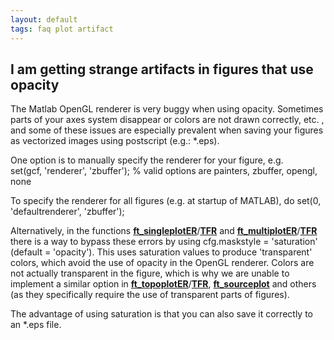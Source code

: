```yaml
---
layout: default
tags: faq plot artifact
---
```



## I am getting strange artifacts in figures that use opacity

The Matlab OpenGL renderer is very buggy when using opacity. Sometimes parts of your axes system disappear or colors are not drawn correctly, etc. , and some of these issues are especially prevalent when saving your figures as vectorized images using postscript (e.g.: *.eps).

One option is to manually specify the renderer for your figure, e.g.  
    set(gcf, 'renderer', 'zbuffer');  % valid options are painters, zbuffer, opengl, none

To specify the renderer for all figures (e.g. at startup of MATLAB), do
    set(0, 'defaultrenderer', 'zbuffer');

Alternatively, in the functions **[ft_singleplotER](/reference/ft_singleplotER)**/**[TFR](/reference/ft_singleplotTFR)** and **[ft_multiplotER](/reference/ft_multiplotER)**/**[TFR](/reference/ft_multiplotTFR)** there is a way to bypass these errors by using cfg.maskstyle = 'saturation' (default = 'opacity'). This uses saturation values to produce 'transparent' colors, which avoid the use of opacity in the OpenGL renderer. Colors are not actually transparent in the figure, which is why we are unable to implement a similar option in **[ft_topoplotER](/reference/ft_topoplotER)**/**[TFR](/reference/ft_topoplotTFR)**, **[ft_sourceplot](/reference/ft_sourceplot)** and others (as they specifically require the use of transparent parts of figures). 

The advantage of using saturation is that you can also save it correctly to an *.eps file.
